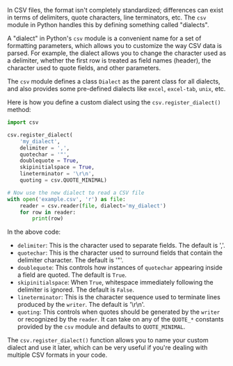 In CSV files, the format isn't completely standardized; differences can exist in terms of delimiters, quote characters, line terminators, etc. The `csv` module in Python handles this by defining something called "dialects".

A "dialect" in Python's `csv` module is a convenient name for a set of formatting parameters, which allows you to customize the way CSV data is parsed. For example, the dialect allows you to change the character used as a delimiter, whether the first row is treated as field names (header), the character used to quote fields, and other parameters.

The `csv` module defines a class `Dialect` as the parent class for all dialects, and also provides some pre-defined dialects like `excel`, `excel-tab`, `unix`, etc.

Here is how you define a custom dialect using the `csv.register_dialect()` method:

```python
import csv

csv.register_dialect(
    'my_dialect',
    delimiter = ',',
    quotechar = '"',
    doublequote = True,
    skipinitialspace = True,
    lineterminator = '\r\n',
    quoting = csv.QUOTE_MINIMAL)

# Now use the new dialect to read a CSV file
with open('example.csv', 'r') as file:
    reader = csv.reader(file, dialect='my_dialect')
    for row in reader:
        print(row)
```

In the above code:

- `delimiter`: This is the character used to separate fields. The default is ','.
- `quotechar`: This is the character used to surround fields that contain the delimiter character. The default is '"'.
- `doublequote`: This controls how instances of `quotechar` appearing inside a field are quoted. The default is `True`.
- `skipinitialspace`: When `True`, whitespace immediately following the delimiter is ignored. The default is `False`.
- `lineterminator`: This is the character sequence used to terminate lines produced by the `writer`. The default is '\r\n'.
- `quoting`: This controls when quotes should be generated by the `writer` or recognized by the `reader`. It can take on any of the `QUOTE_*` constants provided by the `csv` module and defaults to `QUOTE_MINIMAL`.

The `csv.register_dialect()` function allows you to name your custom dialect and use it later, which can be very useful if you're dealing with multiple CSV formats in your code.